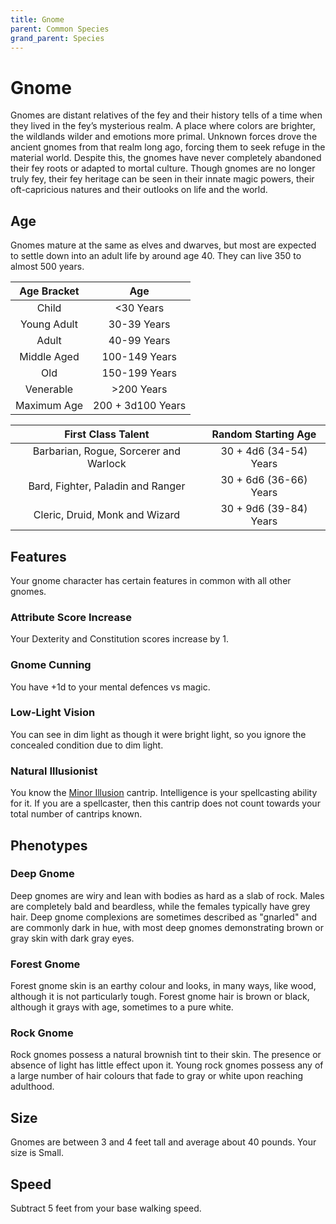 ```yaml
---
title: Gnome
parent: Common Species
grand_parent: Species
---
```


# Gnome
Gnomes are distant relatives of the fey and their history tells of a time when they lived in the fey’s mysterious realm. A place where colors are brighter, the wildlands wilder and emotions more primal. Unknown forces drove the ancient gnomes from that realm long ago, forcing them to seek refuge in the material world. Despite this, the gnomes have never completely abandoned their fey roots or adapted to mortal culture. Though gnomes are no longer truly fey, their fey heritage can be seen in their innate magic powers, their oft-capricious natures and their outlooks on life and the world.

## Age
Gnomes mature at the same as elves and dwarves, but most are expected to settle down into an adult life by around age 40. They can live 350 to almost 500 years.

| Age Bracket | Age |
|:-----------:|:---:|
| Child       | <30 Years         |
| Young Adult | 30-39 Years       |
| Adult       | 40-99 Years       |
| Middle Aged | 100-149 Years     |
| Old         | 150-199 Years     |
| Venerable   | >200 Years        |
| Maximum Age | 200 + 3d100 Years |

| First Class Talent | Random Starting Age |
|:------------------:|:-------------------:|
| Barbarian, Rogue, Sorcerer and Warlock | 30 + 4d6 (34-54) Years |
| Bard, Fighter, Paladin and Ranger      | 30 + 6d6 (36-66) Years |
| Cleric, Druid, Monk and Wizard         | 30 + 9d6 (39-84) Years |

## Features
Your gnome character has certain features in common with all other gnomes.

### Attribute Score Increase
Your Dexterity and Constitution scores increase by 1.

### Gnome Cunning
You have +1d to your mental defences vs magic.

### Low-Light Vision
You can see in dim light as though it were bright light, so you ignore the concealed condition due to dim light.

### Natural Illusionist
You know the [Minor Illusion](https://stormchaserroleplaying.com/stormchaserRPG/Spells/Cantrips/Illusion/#minor-illusion) cantrip. Intelligence is your spellcasting ability for it. If you are a spellcaster, then this cantrip does not count towards your total number of cantrips known.

## Phenotypes

### Deep Gnome
Deep gnomes are wiry and lean with bodies as hard as a slab of rock. Males are completely bald and beardless, while the females typically have grey hair. Deep gnome complexions are sometimes described as "gnarled" and are commonly dark in hue, with most deep gnomes demonstrating brown or gray skin with dark gray eyes.

### Forest Gnome
Forest gnome skin is an earthy colour and looks, in many ways, like wood, although it is not particularly tough. Forest gnome hair is brown or black, although it grays with age, sometimes to a pure white.

### Rock Gnome
Rock gnomes possess a natural brownish tint to their skin. The presence or absence of light has little effect upon it. Young rock gnomes possess any of a large number of hair colours that fade to gray or white upon reaching adulthood.

## Size
Gnomes are between 3 and 4 feet tall and average about 40 pounds. Your size is Small.

## Speed
Subtract 5 feet from your base walking speed.

